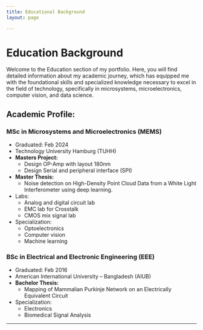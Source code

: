 ```yaml
---
title: Educational Background 
layout: page

---
```

# Education Background

Welcome to the Education section of my portfolio. Here, you will find detailed information about my academic journey, which has equipped me with the foundational skills and specialized knowledge necessary to excel in the field of technology, specifically in microsystems, microelectronics, computer vision, and data science.

## Academic Profile:

### MSc in Microsystems and Microelectronics (MEMS)
- Graduated: Feb 2024
- Technology University Hamburg (TUHH)
- **Masters Project:**
  - Design OP-Amp with layout 180nm
  - Design Serial and peripheral interface (SPI)
- **Master Thesis:**
  - Noise detection on High-Density Point Cloud Data from a White Light Interferometer using deep learning.
- Labs:
  - Analog and digital circuit lab
  - EMC lab for Crosstalk
  - CMOS mix signal lab
- Specialization:
  - Optoelectronics
  - Computer vision
  - Machine learning

### BSc in Electrical and Electronic Engineering (EEE)
- Graduated: Feb 2016
- American International University – Bangladesh (AIUB)
- **Bachelor Thesis:**
  - Mapping of Mammalian Purkinje Network on an Electrically Equivalent Circuit
- Specialization:
  - Electronics
  - Biomedical Signal Analysis


---
